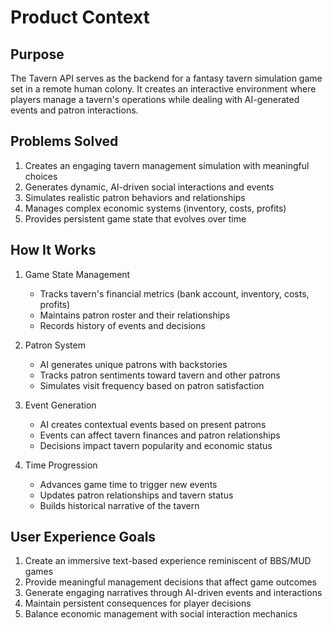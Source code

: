 # Product Context

## Purpose

The Tavern API serves as the backend for a fantasy tavern simulation game set in a remote human colony. It creates an interactive environment where players manage a tavern's operations while dealing with AI-generated events and patron interactions.

## Problems Solved

1. Creates an engaging tavern management simulation with meaningful choices
2. Generates dynamic, AI-driven social interactions and events
3. Simulates realistic patron behaviors and relationships
4. Manages complex economic systems (inventory, costs, profits)
5. Provides persistent game state that evolves over time

## How It Works

1. Game State Management

   - Tracks tavern's financial metrics (bank account, inventory, costs, profits)
   - Maintains patron roster and their relationships
   - Records history of events and decisions

2. Patron System

   - AI generates unique patrons with backstories
   - Tracks patron sentiments toward tavern and other patrons
   - Simulates visit frequency based on patron satisfaction

3. Event Generation

   - AI creates contextual events based on present patrons
   - Events can affect tavern finances and patron relationships
   - Decisions impact tavern popularity and economic status

4. Time Progression
   - Advances game time to trigger new events
   - Updates patron relationships and tavern status
   - Builds historical narrative of the tavern

## User Experience Goals

1. Create an immersive text-based experience reminiscent of BBS/MUD games
2. Provide meaningful management decisions that affect game outcomes
3. Generate engaging narratives through AI-driven events and interactions
4. Maintain persistent consequences for player decisions
5. Balance economic management with social interaction mechanics
